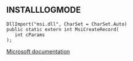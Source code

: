 ## INSTALLLOGMODE

```
DllImport("msi.dll", CharSet = CharSet.Auto)
public static extern int MsiCreateRecord(
   int cParams
);
```

[Microsoft documentation](https://docs.microsoft.com/en-us/windows/win32/msi/installlogmode)
